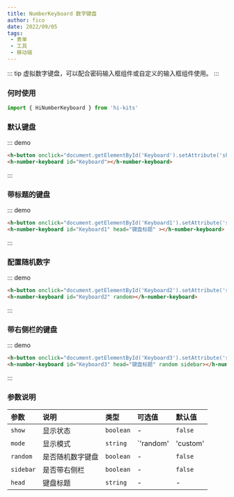 ```yaml
---
title: NumberKeyboard 数字键盘
author: fico
date: 2022/09/05
tags:
 - 表单
 - 工具
 - 移动端
---
```

::: tip
虚拟数字键盘，可以配合密码输入框组件或自定义的输入框组件使用。
:::
### 何时使用
```ts
import { HiNumberKeyboard } from 'hi-kits'
```

### 默认键盘

::: demo
```html
<h-button onclick="document.getElementById('Keyboard').setAttribute('show', '')">弹出默认键盘</h-button>
<h-number-keyboard id="Keyboard"></h-number-keyboard>

```
:::

### 带标题的键盘

::: demo
```html
<h-button onclick="document.getElementById('Keyboard1').setAttribute('show', '')">弹出带标题的键盘</h-button>
<h-number-keyboard id="Keyboard1" head="键盘标题" ></h-number-keyboard>

```
:::


### 配置随机数字

::: demo
```html
<h-button onclick="document.getElementById('Keyboard2').setAttribute('show', '')">弹出配置随机数字的键盘</h-button>
<h-number-keyboard id="Keyboard2" random></h-number-keyboard>


```
:::

### 带右侧栏的键盘

::: demo
```html
<h-button onclick="document.getElementById('Keyboard3').setAttribute('show', '')">弹出带右侧栏的键盘</h-button>
<h-number-keyboard id="Keyboard3" head="键盘标题" random sidebar></h-number-keyboard>

```
:::
### 参数说明

|参数|说明|类型|可选值|默认值
|:--|:--|:--|:-----|:---
| `show`| 显示状态 |  `boolean` | - | `false`
| `mode`| 显示模式 |  `string` | `'random' | 'custom' | 'sidebar'` | -
| `random`| 是否随机数字键盘 |  `boolean` | - | `false`
| `sidebar`| 是否带右侧栏 |  `boolean` | - | `false`
| `head`| 键盘标题 |  `string` | - | -
